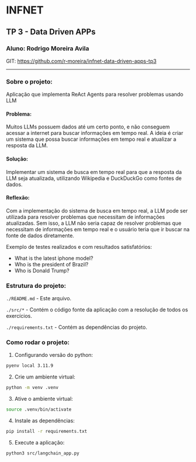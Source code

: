 # INFNET 
## TP 3 - Data Driven APPs
### Aluno: Rodrigo Moreira Avila

GIT: https://github.com/r-moreira/infnet-data-driven-apps-tp3

---
### Sobre o projeto:
Aplicação que implementa ReAct Agents para resolver problemas usando LLM

#### Problema:
Muitos LLMs possuem dados até um certo ponto, e não conseguem acessar a internet para buscar informações em tempo real. A ideia é criar um sistema que possa buscar informações em tempo real e atualizar a resposta da LLM.

#### Solução:
Implementar um sistema de busca em tempo real para que a resposta da LLM seja atualizada, utilizando Wikipedia e DuckDuckGo como fontes de dados.

#### Reflexão:
Com a implementação do sistema de busca em tempo real, a LLM pode ser utilizada para resolver problemas que necessitam de informações atualizadas. Sem isso, a LLM não seria capaz de resolver problemas que necessitam de informações em tempo real e o usuário teria que ir buscar na fonte de dados diretamente.

Exemplo de testes realizados e com resultados satisfatórios:
- What is the latest iphone model?
- Who is the president of Brazil?
- Who is Donald Trump?

### Estrutura do projeto:
```./README.md``` - Este arquivo.

```./src/*``` - Contém o código fonte da aplicação com a resolução de todos os exercícios.

```./requirements.txt``` - Contém as dependências do projeto.


### Como rodar o projeto:
1. Configurando versão do python:
```bash
pyenv local 3.11.9
```

2. Crie um ambiente virtual:
```bash
python -m venv .venv
```

3. Ative o ambiente virtual:
```bash
source .venv/bin/activate
```

4. Instale as dependências:
```bash
pip install -r requirements.txt
```

5. Execute a aplicação:
```bash
python3 src/langchain_app.py
```